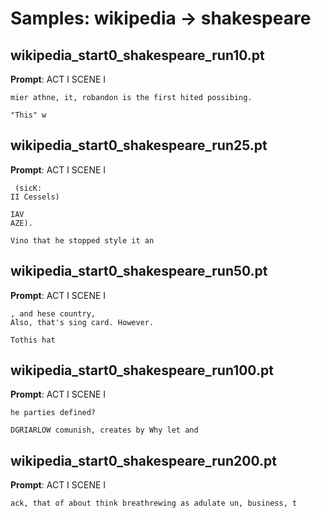 # Samples: wikipedia → shakespeare

## wikipedia_start0_shakespeare_run10.pt

**Prompt**: ACT I SCENE I

```
mier athne, it, robandon is the first hited possibing.

"This" w
```

## wikipedia_start0_shakespeare_run25.pt

**Prompt**: ACT I SCENE I

```
 (sicK:
II Cessels)

IAV
AZE).

Vino that he stopped style it an
```

## wikipedia_start0_shakespeare_run50.pt

**Prompt**: ACT I SCENE I

```
, and hese country,
Also, that's sing card. However.

Tothis hat
```

## wikipedia_start0_shakespeare_run100.pt

**Prompt**: ACT I SCENE I

```
he parties defined?

DGRIARLOW comunish, creates by Why let and 
```

## wikipedia_start0_shakespeare_run200.pt

**Prompt**: ACT I SCENE I

```
ack, that of about think breathrewing as adulate un, business, t
```

